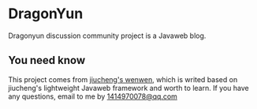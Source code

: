 # DragonYun
Dragonyun discussion community project is a Javaweb blog.

## You need know
This project comes from [jiucheng's wenwen](http://git.oschina.net/jiucheng_org/wenwen/), which is writed based on jiucheng's lightweight Javaweb framework and worth to learn. If you have any questions, email to me by 1414970078@qq.com

